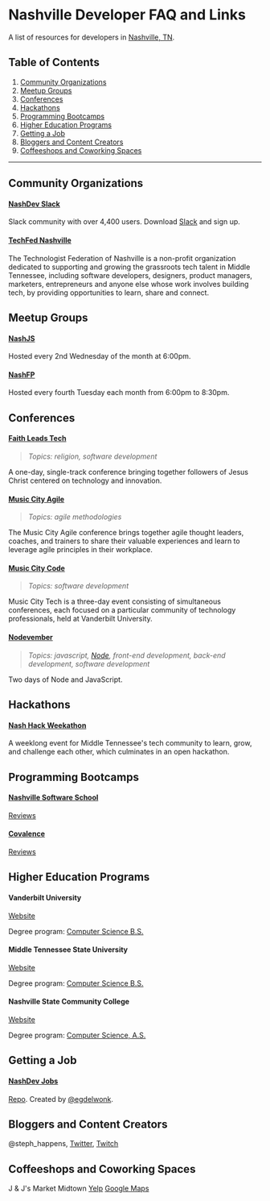 # Nashville Developer FAQ and Links
A list of resources for developers in [Nashville, TN](https://www.google.com/maps/place/Nashville,+TN).

## Table of Contents
1. [Community Organizations](#community-organizations)
1. [Meetup Groups](#meetup-groups)
1. [Conferences](#conferences)
1. [Hackathons](#hackathons)
1. [Programming Bootcamps](#programming-bootcamps)
1. [Higher Education Programs](#higher-education-programs)
1. [Getting a Job](#getting-a-job)
1. [Bloggers and Content Creators](#bloggers-and-content-creators)
1. [Coffeeshops and Coworking Spaces](#coffeeshops-and-coworking-spaces)

----

## Community Organizations

#### [NashDev Slack](https://nashdev.com)

Slack community with over 4,400 users. Download [Slack](https://slack.com/) and sign up. 

#### [TechFed Nashville](https://techfednashville.org/)

The Technologist Federation of Nashville is a non-profit organization dedicated to supporting and growing the grassroots tech talent in Middle Tennessee, including software developers, designers, product managers, marketers, entrepreneurs and anyone else whose work involves building tech, by providing opportunities to learn, share and connect.

## Meetup Groups

#### [NashJS](https://www.meetup.com/nashjs/)

Hosted every 2nd Wednesday of the month at 6:00pm.

#### [NashFP](http://nashfp.org/)

Hosted every fourth Tuesday each month from 6:00pm to 8:30pm.

## Conferences

#### [Faith Leads Tech](http://faithleads.tech/)

> *Topics: religion, software development*

A one-day, single-track conference bringing together followers of Jesus Christ centered on technology and innovation.

#### [Music City Agile](http://www.musiccitytech.com/conferences/music-city-agile/)

> *Topics: agile methodologies*

The Music City Agile conference brings together agile thought leaders, coaches, and trainers to share their valuable experiences and learn to leverage agile principles in their workplace.

#### [Music City Code](http://www.musiccitycode.com/)

> *Topics: software development*

Music City Tech is a three-day event consisting of simultaneous conferences, each focused on a particular community of technology professionals, held at Vanderbilt University.

#### [Nodevember](http://nodevember.org/)

> *Topics: javascript, [Node](https://nodejs.org/en/), front-end development, back-end development, software development*

Two days of Node and JavaScript.

## Hackathons

#### [Nash Hack Weekathon](https://nashhackweekathon.org)

A weeklong event for Middle Tennessee's tech community to learn, grow, and challenge each other, which culminates in an open hackathon.

## Programming Bootcamps

#### [Nashville Software School](http://nashvillesoftwareschool.com/)

[Reviews](https://www.coursereport.com/schools/nashville-software-school)

#### [Covalence](http://nashvillesoftwareschool.com/)

[Reviews](https://www.coursereport.com/schools/covalence)

## Higher Education Programs

#### Vanderbilt University

[Website](https://www.vanderbilt.edu/)

Degree program: [Computer Science B.S.](https://engineering.vanderbilt.edu/eecs/Undergraduate/index.php)

#### Middle Tennessee State University

[Website](https://www.mtsu.edu/)

Degree program: [Computer Science B.S.](https://www.mtsu.edu/programs/computer-science/)


#### Nashville State Community College

[Website](https://www.nscc.edu)

Degree program: [Computer Science, A.S.](https://www.nscc.edu/academics/degrees-certificates/computer-science-a-s)

## Getting a Job

#### [NashDev Jobs](https://jobs.nashdev.com/)

[Repo](https://github.com/nashdev/jobs). Created by [@egdelwonk](https://github.com/egdelwonk).

## Bloggers and Content Creators

@steph_happens, [Twitter](https://twitter.com/steph_happens), [Twitch](https://www.twitch.tv/steph_happens)

## Coffeeshops and Coworking Spaces

J & J's Market Midtown 
[Yelp](https://www.yelp.com/biz/j-and-js-market-and-cafe-nashville-2) 
[Google Maps](https://goo.gl/maps/wkeU7KS3c7Q2)

